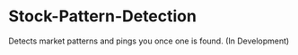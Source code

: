 # Stock-Pattern-Detection
Detects market patterns and pings you once one is found. (In Development) 
